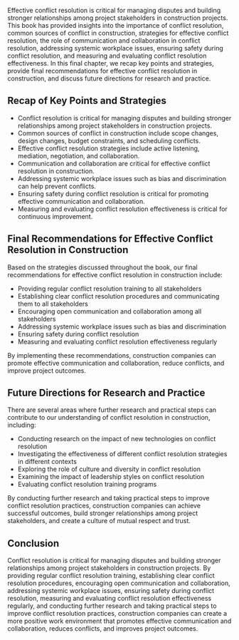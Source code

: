 

Effective conflict resolution is critical for managing disputes and building stronger relationships among project stakeholders in construction projects. This book has provided insights into the importance of conflict resolution, common sources of conflict in construction, strategies for effective conflict resolution, the role of communication and collaboration in conflict resolution, addressing systemic workplace issues, ensuring safety during conflict resolution, and measuring and evaluating conflict resolution effectiveness. In this final chapter, we recap key points and strategies, provide final recommendations for effective conflict resolution in construction, and discuss future directions for research and practice.

Recap of Key Points and Strategies
----------------------------------

* Conflict resolution is critical for managing disputes and building stronger relationships among project stakeholders in construction projects.
* Common sources of conflict in construction include scope changes, design changes, budget constraints, and scheduling conflicts.
* Effective conflict resolution strategies include active listening, mediation, negotiation, and collaboration.
* Communication and collaboration are critical for effective conflict resolution in construction.
* Addressing systemic workplace issues such as bias and discrimination can help prevent conflicts.
* Ensuring safety during conflict resolution is critical for promoting effective communication and collaboration.
* Measuring and evaluating conflict resolution effectiveness is critical for continuous improvement.

Final Recommendations for Effective Conflict Resolution in Construction
-----------------------------------------------------------------------

Based on the strategies discussed throughout the book, our final recommendations for effective conflict resolution in construction include:

* Providing regular conflict resolution training to all stakeholders
* Establishing clear conflict resolution procedures and communicating them to all stakeholders
* Encouraging open communication and collaboration among all stakeholders
* Addressing systemic workplace issues such as bias and discrimination
* Ensuring safety during conflict resolution
* Measuring and evaluating conflict resolution effectiveness regularly

By implementing these recommendations, construction companies can promote effective communication and collaboration, reduce conflicts, and improve project outcomes.

Future Directions for Research and Practice
-------------------------------------------

There are several areas where further research and practical steps can contribute to our understanding of conflict resolution in construction, including:

* Conducting research on the impact of new technologies on conflict resolution
* Investigating the effectiveness of different conflict resolution strategies in different contexts
* Exploring the role of culture and diversity in conflict resolution
* Examining the impact of leadership styles on conflict resolution
* Evaluating conflict resolution training programs

By conducting further research and taking practical steps to improve conflict resolution practices, construction companies can achieve successful outcomes, build stronger relationships among project stakeholders, and create a culture of mutual respect and trust.

Conclusion
----------

Conflict resolution is critical for managing disputes and building stronger relationships among project stakeholders in construction projects. By providing regular conflict resolution training, establishing clear conflict resolution procedures, encouraging open communication and collaboration, addressing systemic workplace issues, ensuring safety during conflict resolution, measuring and evaluating conflict resolution effectiveness regularly, and conducting further research and taking practical steps to improve conflict resolution practices, construction companies can create a more positive work environment that promotes effective communication and collaboration, reduces conflicts, and improves project outcomes.